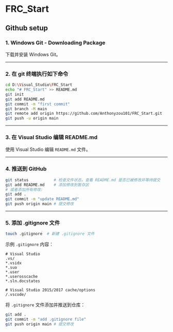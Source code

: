﻿# FRC_Start

## Github setup

### 1. Windows Git - Downloading Package

下载并安装 Windows Git。

---

### 2. 在 git 终端执行如下命令

```bash
cd D:\Visual_Studio\FRC_Start
echo "# FRC_Start" >> README.md
git init
git add README.md
git commit -m "first commit"
git branch -M main
git remote add origin https://github.com/Anthonyzou101/FRC_Start.git
git push -u origin main
```

---

### 3. 在 Visual Studio 编辑 README.md

使用 Visual Studio 编辑 `README.md` 文件。

---

### 4. 推送到 GitHub

```bash
git status           # 检查文件状态，查看 README.md 是否已被修改并等待提交
git add README.md    # 添加修改到暂存区
# 或者添加所有修改:
git add .
git commit -m "update README.md"
git push origin main # 提交修改
```

---

### 5. 添加 .gitignore 文件

```bash
touch .gitignore  # 新建 .gitignore 文件
```

示例 `.gitignore` 内容：

```gitignore
# Visual Studio
.vs/
*.vsidx
*.suo
*.user
*.userosscache
*.sln.docstates

# Visual Studio 2015/2017 cache/options
/.vscode/
```

将 `.gitignore` 文件添加并推送到仓库：

```bash
git add .
git commit -m "add .gitignore file"
git push origin main # 提交修改
```
